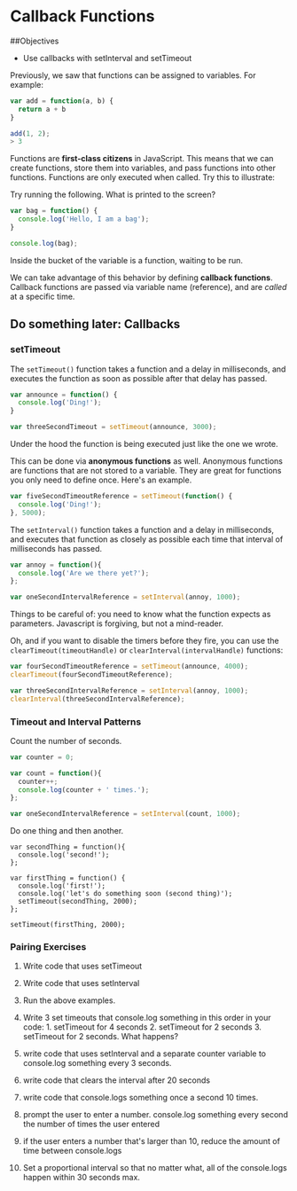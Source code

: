# Callback Functions


##Objectives

* Use callbacks with setInterval and setTimeout

Previously, we saw that functions can be assigned to variables. For example:

```js
var add = function(a, b) {
  return a + b
}

add(1, 2);
> 3
```

Functions are **first-class citizens** in JavaScript. This means that we can create functions, store them into variables, and pass functions into other functions. Functions are only executed when called. Try this to illustrate:


Try running the following. What is printed to the screen?

```js
var bag = function() {
  console.log('Hello, I am a bag');
}

console.log(bag);
```

Inside the bucket of the variable is a function, waiting to be run.

We can take advantage of this behavior by defining **callback functions**. Callback functions are passed via variable name (reference), and are *called* at a specific time.

## Do something later: Callbacks


### setTimeout

The `setTimeout()` function takes a function and a delay in
milliseconds, and executes the function as soon as possible after that
delay has passed.

```js
var announce = function() {
  console.log('Ding!');
}

var threeSecondTimeout = setTimeout(announce, 3000);
```

Under the hood the function is being executed just like the one we wrote.


This can be done via **anonymous functions** as well. Anonymous functions are functions that are not stored to a variable. They are great for functions you only need to define once. Here's an example.

```js
var fiveSecondTimeoutReference = setTimeout(function() {
  console.log('Ding!');
}, 5000);
```


The `setInterval()` function takes a function and a delay in
milliseconds, and executes that function as closely as possible each
time that interval of milliseconds has passed.

```js
var annoy = function(){
  console.log('Are we there yet?');
};

var oneSecondIntervalReference = setInterval(annoy, 1000);
```


Things to be careful of: you need to know what the function expects as parameters. Javascript is forgiving, but not a mind-reader.

Oh, and if you want to disable the timers before they fire, you can use the `clearTimeout(timeoutHandle)` or `clearInterval(intervalHandle)` functions:

```js
var fourSecondTimeoutReference = setTimeout(announce, 4000);
clearTimeout(fourSecondTimeoutReference);

var threeSecondIntervalReference = setInterval(annoy, 1000);
clearInterval(threeSecondIntervalReference);
```

### Timeout and Interval Patterns

Count the number of seconds.

```js
var counter = 0;

var count = function(){
  counter++;
  console.log(counter + ' times.');
};

var oneSecondIntervalReference = setInterval(count, 1000);
```

Do one thing and then another.

```
var secondThing = function(){
  console.log('second!');
};

var firstThing = function() {
  console.log('first!');
  console.log('let's do something soon (second thing)');
  setTimeout(secondThing, 2000);
};

setTimeout(firstThing, 2000);
```


### Pairing Exercises

1. Write code that uses setTimeout

2. Write code that uses setInterval

3. Run the above examples.

4. Write 3 set timeouts that console.log something in this order in your code: 1. setTimeout for 4 seconds 2. setTimeout for 2 seconds 3. setTimeout for 2 seconds. What happens?

5. write code that uses setInterval and a separate counter variable to console.log something every 3 seconds.

6. write code that clears the interval after 20 seconds

7. write code that console.logs something once a second 10 times.

8. prompt the user to enter a number. console.log something every second the number of times the user entered

9. if the user enters a number that's larger than 10, reduce the amount of time between console.logs

10. Set a proportional interval so that no matter what, all of the console.logs happen within 30 seconds max.
